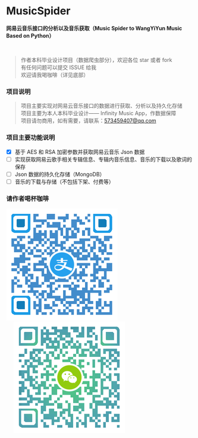 # MusicSpider

**网易云音乐接口的分析以及音乐获取（Music Spider to WangYiYun Music Based on Python）**

<p align="center">
    <img src="https://img.shields.io/github/license/mashape/apistatus.svg" alt="" />
    <img src="https://img.shields.io/badge/Author-AnselLee-orange.svg" alt="" style="padding-left: 5px" />
    <img src="https://img.shields.io/badge/version-1.0-brightgreen.svg" alt="" style="padding-left: 5px" />
    <img src="https://img.shields.io/github/stars/anselleeyy/MusicSpider.svg?style=social&label=Stars" alt="" style="padding-left: 5px" />
    <img src="https://img.shields.io/github/forks/anselleeyy/MusicSpider.svg?style=social&label=Fork" alt="" style="padding-left: 5px" />
</p>

> 作者本科毕业设计项目（数据爬虫部分），欢迎各位 star 或者 fork  
> 有任何问题可以提交 ISSUE 给我  
> 欢迎请我喝咖啡（详见底部）

### 项目说明

> 项目主要实现对网易云音乐接口的数据进行获取、分析以及持久化存储  
> 项目主要为本人本科毕业设计—— Infinity Music App，作数据保障  
> 项目请勿商用，如有需要，请联系：573459407@qq.com

### 项目主要功能说明

- [X] 基于 AES 和 RSA 加密参数并获取网易云音乐 Json 数据
- [ ] 实现获取网易云歌手相关专辑信息、专辑内音乐信息、音乐的下载以及歌词的保存
- [ ] Json 数据的持久化存储（MongoDB）
- [ ] 音乐的下载与存储（不包括下架、付费等）

### 请作者喝杯咖啡

<p aligin="center">
    <img src="./images/alipay.png" />
    <img src="./images/wechat.png" style="padding-left: 20px" />
</p>
